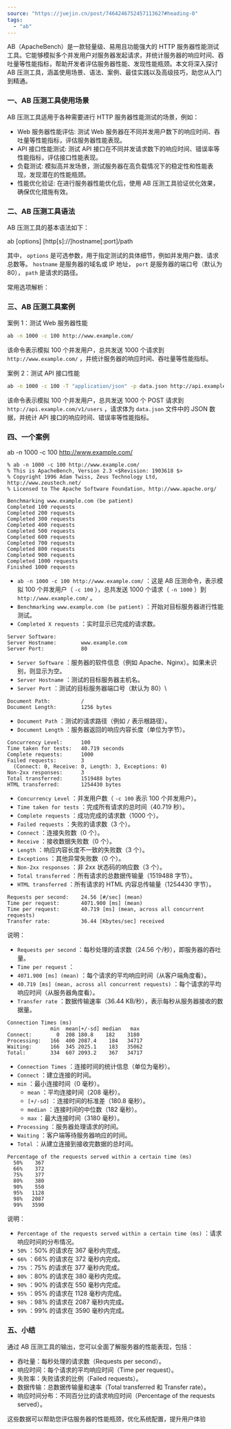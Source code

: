 ```yaml
---
source: "https://juejin.cn/post/7464246752457113627#heading-0"
tags:
  - "ab"
---
```

AB（ApacheBench）是一款轻量级、易用且功能强大的 HTTP 服务器性能测试工具。它能够模拟多个并发用户对服务器发起请求，并统计服务器的响应时间、吞吐量等性能指标，帮助开发者评估服务器性能、发现性能瓶颈。本文将深入探讨 AB 压测工具，涵盖使用场景、语法、案例、最佳实践以及高级技巧，助您从入门到精通。

### 一、AB 压测工具使用场景

AB 压测工具适用于各种需要进行 HTTP 服务器性能测试的场景，例如：

- Web 服务器性能评估: 测试 Web 服务器在不同并发用户数下的响应时间、吞吐量等性能指标，评估服务器性能表现。
- API 接口性能测试: 测试 API 接口在不同并发请求数下的响应时间、错误率等性能指标，评估接口性能表现。
- 负载测试: 模拟高并发场景，测试服务器在高负载情况下的稳定性和性能表现，发现潜在的性能瓶颈。
- 性能优化验证: 在进行服务器性能优化后，使用 AB 压测工具验证优化效果，确保优化措施有效。

### 二、AB 压测工具语法

AB 压测工具的基本语法如下：

ab \[options\] \[http\[s\]://\]hostname\[:port\]/path

其中， `options` 是可选参数，用于指定测试的具体细节，例如并发用户数、请求总数等。 `hostname` 是服务器的域名或 IP 地址， `port` 是服务器的端口号（默认为 80）， `path` 是请求的路径。

常用选项解析：

### 三、AB 压测工具案例

案例 1：测试 Web 服务器性能

```bash
ab -n 1000 -c 100 http://www.example.com/
```

该命令表示模拟 100 个并发用户，总共发送 1000 个请求到 `http://www.example.com/` ，并统计服务器的响应时间、吞吐量等性能指标。

案例 2：测试 API 接口性能

```bash
ab -n 1000 -c 100 -T "application/json" -p data.json http://api.example.com/v1/users
```

该命令表示模拟 100 个并发用户，总共发送 1000 个 POST 请求到 `http://api.example.com/v1/users` ，请求体为 `data.json` 文件中的 JSON 数据，并统计 API 接口的响应时间、错误率等性能指标。

### 四、一个案例

ab -n 1000 -c 100 http://www.example.com/

```text
% ab -n 1000 -c 100 http://www.example.com/
% This is ApacheBench, Version 2.3 <$Revision: 1903618 $>
% Copyright 1996 Adam Twiss, Zeus Technology Ltd, http://www.zeustech.net/
% Licensed to The Apache Software Foundation, http://www.apache.org/

Benchmarking www.example.com (be patient)
Completed 100 requests
Completed 200 requests
Completed 300 requests
Completed 400 requests
Completed 500 requests
Completed 600 requests
Completed 700 requests
Completed 800 requests
Completed 900 requests
Completed 1000 requests
Finished 1000 requests
```
- `ab -n 1000 -c 100 http://www.example.com/` ：这是 AB 压测命令，表示模拟 100 个并发用户（ `-c 100` ），总共发送 1000 个请求（ `-n 1000` ）到 `http://www.example.com/` 。
- `Benchmarking www.example.com (be patient)` ：开始对目标服务器进行性能测试。
- `Completed X requests` ：实时显示已完成的请求数。

```text
Server Software:        
Server Hostname:        www.example.com
Server Port:            80
```
- `Server Software` ：服务器的软件信息（例如 Apache、Nginx）。如果未识别，则显示为空。
- `Server Hostname` ：测试的目标服务器主机名。
- `Server Port` ：测试的目标服务器端口号（默认为 80）\\

```text
Document Path:          /
Document Length:        1256 bytes
```
- `Document Path` ：测试的请求路径（例如 `/` 表示根路径）。
- `Document Length` ：服务器返回的响应内容长度（单位为字节）。

```text
Concurrency Level:      100
Time taken for tests:   40.719 seconds
Complete requests:      1000
Failed requests:        3
  (Connect: 0, Receive: 0, Length: 3, Exceptions: 0)
Non-2xx responses:      3
Total transferred:      1519488 bytes
HTML transferred:       1254430 bytes
```
- `Concurrency Level` ：并发用户数（ `-c 100` 表示 100 个并发用户）。
- `Time taken for tests` ：完成所有请求的总时间（40.719 秒）。
- `Complete requests` ：成功完成的请求数（1000 个）。
- `Failed requests` ：失败的请求数（3 个）。
- `Connect` ：连接失败数（0 个）。
- `Receive` ：接收数据失败数（0 个）。
- `Length` ：响应内容长度不一致的失败数（3 个）。
- `Exceptions` ：其他异常失败数（0 个）。
- `Non-2xx responses` ：非 2xx 状态码的响应数（3 个）。
- `Total transferred` ：所有请求的总数据传输量（1519488 字节）。
- `HTML transferred` ：所有请求的 HTML 内容总传输量（1254430 字节）。

```text
Requests per second:    24.56 [#/sec] (mean)
Time per request:       4071.900 [ms] (mean)
Time per request:       40.719 [ms] (mean, across all concurrent requests)
Transfer rate:          36.44 [Kbytes/sec] received
```

说明：

- `Requests per second` ：每秒处理的请求数（24.56 个/秒），即服务器的吞吐量。
- `Time per request` ：
- `4071.900 [ms] (mean)` ：每个请求的平均响应时间（从客户端角度看）。
- `40.719 [ms] (mean, across all concurrent requests)` ：每个请求的平均响应时间（从服务器角度看）。
- `Transfer rate` ：数据传输速率（36.44 KB/秒），表示每秒从服务器接收的数据量。

```text
Connection Times (ms)
              min  mean[+/-sd] median   max
Connect:        0  208 180.8    182    3180
Processing:   166  400 2087.4    184   34717
Waiting:      166  345 2025.1    183   35062
Total:        334  607 2093.2    367   34717
```
- `Connection Times` ：连接时间的统计信息（单位为毫秒）。
- `Connect` ：建立连接的时间。
- `min` ：最小连接时间（0 毫秒）。
	- `mean` ：平均连接时间（208 毫秒）。
	- `[+/-sd]` ：连接时间的标准差（180.8 毫秒）。
	- `median` ：连接时间的中位数（182 毫秒）。
	- `max` ：最大连接时间（3180 毫秒）。
- `Processing` ：服务器处理请求的时间。
- `Waiting` ：客户端等待服务器响应的时间。
- `Total` ：从建立连接到接收完数据的总时间。
```text
Percentage of the requests served within a certain time (ms)
  50%    367
  66%    372
  75%    377
  80%    380
  90%    550
  95%   1128
  98%   2087
  99%   3590
```

说明：

- `Percentage of the requests served within a certain time (ms)` ：请求响应时间的分布情况。
- `50%` ：50% 的请求在 367 毫秒内完成。
- `66%` ：66% 的请求在 372 毫秒内完成。
- `75%` ：75% 的请求在 377 毫秒内完成。
- `80%` ：80% 的请求在 380 毫秒内完成。
- `90%` ：90% 的请求在 550 毫秒内完成。
- `95%` ：95% 的请求在 1128 毫秒内完成。
- `98%` ：98% 的请求在 2087 毫秒内完成。
- `99%` ：99% 的请求在 3590 毫秒内完成。

### 五、小结

通过 AB 压测工具的输出，您可以全面了解服务器的性能表现，包括：

- 吞吐量：每秒处理的请求数（Requests per second）。
- 响应时间：每个请求的平均响应时间（Time per request）。
- 失败率：失败请求的比例（Failed requests）。
- 数据传输：总数据传输量和速率（Total transferred 和 Transfer rate）。
- 响应时间分布：不同百分比的请求响应时间（Percentage of the requests served）。

这些数据可以帮助您评估服务器的性能瓶颈，优化系统配置，提升用户体验

 